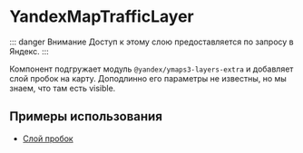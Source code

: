 # YandexMapTrafficLayer

::: danger Внимание
Доступ к этому слою предоставляется по запросу в Яндекс.
:::

Компонент подгружает модуль `@yandex/ymaps3-layers-extra` и добавляет слой пробок на карту. Доподлинно его параметры не известны, но мы знаем, что там есть visible.

## Примеры использования

- [Слой пробок](/examples/layers/traffic)
